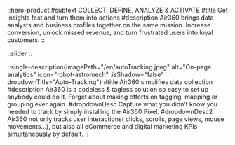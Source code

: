::hero-product
#subtext
COLLECT, DEFINE, ANALYZE & ACTIVATE
#title
Get insights fast and turn them into actions
#description
Air360 brings data analysts and business profiles together on the same mission.
Increase conversion, unlock missed revenue, and turn frustrated users into loyal customers.
::

::slider
::

::single-description{imagePath="/en/autoTracking.jpeg" alt="On-page analytics" icon="robot-astromech" :isShadow="false" dropdownTitle="Auto-Tracking"}
#title
Air360 simplifies data collection
#description
Air360 is a codeless & tagless solution so easy to set up anybody could do it. Forget about  making efforts on  tagging, mapping or grouping ever again. 
#dropdownDesc
Capture what you didn’t know you needed to track by  simply installing the Air360 Pixel. 
#dropdownDesc2
Air360 not only tracks user interactions( clicks, scrolls, page views, mouse movements...), but also all eCommerce and digital marketing KPIs simultaneously by default.
::